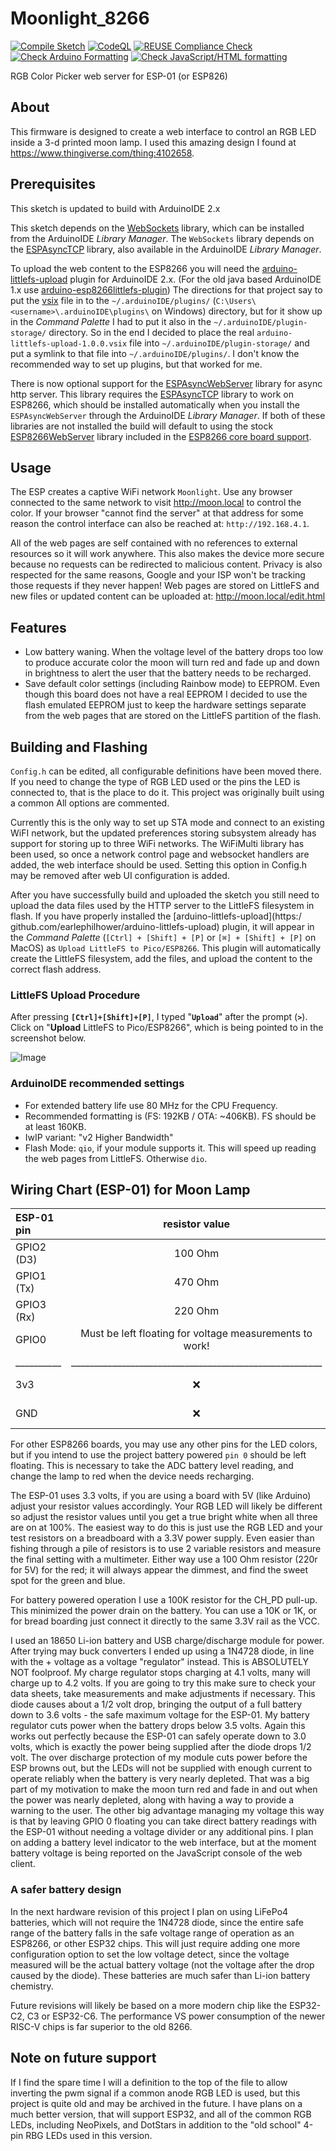 <!--
 Copyright 2020-2024 Winford (Uncle Grumpy) <winford@object.stream>
 SPDX-License-Identifier: MIT
-->

# Moonlight_8266

[![Compile Sketch](https://github.com/UncleGrumpy/Moonlight_8266/actions/workflows/build.yml/badge.svg?branch=main)](https://github.com/UncleGrumpy/Moonlight_8266/actions/workflows/build.yml) [![CodeQL](https://github.com/UncleGrumpy/Moonlight_8266/actions/workflows/codeql.yml/badge.svg?branch=main)](https://github.com/UncleGrumpy/Moonlight_8266/actions/workflows/codeql.yml) [![REUSE Compliance Check](https://github.com/UncleGrumpy/Moonlight_8266/actions/workflows/reuse.yml/badge.svg?branch=main)](https://github.com/UncleGrumpy/Moonlight_8266/actions/workflows/reuse.yml) [![Check Arduino Formatting](https://github.com/UncleGrumpy/Moonlight_8266/actions/workflows/formatting.yml/badge.svg?branch=main)](https://github.com/UncleGrumpy/Moonlight_8266/actions/workflows/formatting.yml) [![Check JavaScript/HTML formatting](https://github.com/UncleGrumpy/Moonlight_8266/actions/workflows/web_lint.yml/badge.svg?branch=main)](https://github.com/UncleGrumpy/Moonlight_8266/actions/workflows/web_lint.yml)

RGB Color Picker web server for ESP-01 (or ESP826)

## About

This firmware is designed to create a web interface to control an RGB LED inside a 3-d printed moon lamp.  I used this
amazing design I found at https://www.thingiverse.com/thing:4102658.

## Prerequisites

This sketch is updated to build with ArduinoIDE 2.x

This sketch depends on the [WebSockets](https://github.com/Links2004/arduinoWebSockets) library, which can be installed from the ArduinoIDE _Library Manager_.
The `WebSockets` library depends on the [ESPAsyncTCP](https://github.com/me-no-dev/ESPAsyncTCP) library, also available in the ArduinoIDE _Library Manager_.

To upload the web content to the ESP8266 you will need the [arduino-littlefs-upload](https://github.com/earlephilhower/arduino-littlefs-upload) plugin for ArduinoIDE 2.x. (For the old java based ArduinoIDE 1.x use [arduino-esp8266littlefs-plugin](https://github.com/earlephilhower/arduino-esp8266littlefs-plugin)) The directions for that project say to put the [vsix](https://github.com/earlephilhower/arduino-littlefs-upload/releases) file in to the `~/.arduinoIDE/plugins/` (`C:\Users\<username>\.arduinoIDE\plugins\` on Windows) directory, but for it show up in the _Command Palette_ I had to put it also in the `~/.arduinoIDE/plugin-storage/` directory. So in the end I decided to place the real `arduino-littlefs-upload-1.0.0.vsix` file into `~/.arduinoIDE/plugin-storage/` and put a symlink to that file into `~/.arduinoIDE/plugins/`. I don't know the recommended way to set up plugins, but that worked for me.

There is now optional support for the [ESPAsyncWebServer](https://github.com/me-no-dev/ESPAsyncWebServer) library for async http server.  This library requires the [ESPAsyncTCP](https://github.com/me-no-dev/ESPAsyncTCP]) library to work on ESP8266, which should be installed automatically when you install the `ESPAsyncWebServer` through the ArduinoIDE _Library Manager_.  If both of these libraries are not installed the build will default to using the stock [ESP8266WebServer](https://github.com/esp8266/Arduino/tree/master/libraries/ESP8266WebServer) library included in the [ESP8266 core board support](https://github.com/esp8266/Arduino).

## Usage

The ESP creates a captive WiFi network `Moonlight`. Use any browser connected to the same network to visit http://moon.local to
control the color. If your browser "cannot find the server" at that address for some reason the control interface can
also be reached at: `http://192.168.4.1`.

All of the web pages are self contained with no references to external resources so it will work anywhere. This also
makes the device more secure because no requests can be redirected to malicious content. Privacy is also respected for
the same reasons, Google and your ISP won't be tracking those requests if they never happen!
Web pages are stored on LittleFS and new files or updated content can be uploaded at: http://moon.local/edit.html

## Features

* Low battery waning. When the voltage level of the battery drops too low to produce accurate color the moon will turn red and fade up and down in brightness to alert the user that the battery needs to be recharged.
* Save default color settings (including Rainbow mode) to EEPROM. Even though this board does not have a real EEPROM I decided to use the flash emulated EEPROM just to keep the hardware settings separate from the web pages that are stored on the LittleFS partition of the flash.

## Building and Flashing

`Config.h` can be edited, all configurable definitions have been moved there. If you need to change the type of RGB LED used or the pins the LED is connected to, that is the place to do it. This project was originally built using a common  All options are commented. 

Currently this is the only way to set up STA mode and connect to an existing WiFI network, but the updated preferences storing subsystem already has support for storing up to three WiFi networks.  The WiFiMulti library has been used, so once a network control page and websocket handlers are added, the web interface should be used. Setting this option in Config.h may be removed after web UI configuration is added.

After you have successfully build and uploaded the sketch you still need to upload the data files used by the HTTP server to the LittleFS filesystem in flash. If you have properly installed the [arduino-littlefs-upload](https:/ github.com/earlephilhower/arduino-littlefs-upload) plugin, it will appear in the _Command Palette_ (`[Ctrl] + [Shift] + [P]` or `[⌘] + [Shift] + [P]` on MacOS) as `Upload LittleFS to Pico/ESP8266`. This plugin will automatically create the LittleFS filesystem, add the files, and upload the content to the correct flash address.

### LittleFS Upload Procedure

After pressing **`[Ctrl]+[Shift]+[P]`**, I typed "**`Upload`**" after the prompt (**`>`**). Click on "**Upload** LittleFS to Pico/ESP8266", which is being pointed to in the screenshot below.

![Image](https://github.com/UncleGrumpy/Moonlight_8266/blob/main/upload_littlefs.png "upload LittleFS screenshot")

### ArduinoIDE recommended settings

- For extended battery life use 80 MHz for the CPU Frequency.
- Recommended formatting is (FS: 192KB / OTA: ~406KB). FS should be at least 160KB.
- IwIP variant: "v2 Higher Bandwidth"
- Flash Mode: `qio`, if your module supports it. This will speed up reading the web pages from LittleFS. Otherwise `dio`. 

## Wiring Chart (ESP-01) for Moon Lamp

| ESP-01 pin | resistor value |  RGB LED pin   |
|:-----------|:--------------:|:---------------|
| GPIO2 (D3) | 100 Ohm        | Red            |
| GPIO1 (Tx) | 470 Ohm        | Green          |
| GPIO3 (Rx) | 220 Ohm        | Blue           |
| GPIO0      | Must be left floating for voltage measurements to work! | :x: |
| __________ | _______________________________________________________ | ____________________________________________ |
| 3v3        | :x:            | PWR - For common anode (default and recommended configuration) |
| GND        | :x:            | GND - For common cathode (change `COMMON_ANODE` to `false` in **Config.h**) |

For other ESP8266 boards, you may use any other pins for the LED colors, but if you intend to
use the project battery powered `pin 0` should be left floating. This is necessary to take the ADC battery
level reading, and change the lamp to red when the device needs recharging.

The ESP-01 uses 3.3 volts, if you are using a board with 5V (like Arduino) adjust your resistor
values accordingly. Your RGB LED will likely be different so adjust the resistor values until you
get a true bright white when all three are on at 100%. The easiest way to do this is just use the
RGB LED and your test resistors on a breadboard with a 3.3V power supply. Even easier than fishing
through a pile of resistors is to use 2 variable resistors and measure the final setting with a
multimeter. Either way use a 100 Ohm resistor (220r for 5V) for the red; it will always appear the
dimmest, and find the sweet spot for the green and blue.

For battery powered operation I use a 100K resistor for the CH_PD pull-up. This minimized the
power drain on the battery. You can use a 10K or 1K, or for bread boarding just connect it directly
to the same 3.3V rail as the VCC.

I used an 18650 Li-ion battery and USB charge/discharge module for power. After trying may buck 
converters I ended up using a 1N4728 diode, in line with the + voltage as a voltage "regulator"
instead.  This is ABSOLUTELY NOT foolproof. My charge regulator stops charging at 4.1 volts, many
will charge up to 4.2 volts. If you are going to try this make sure to check your data sheets, take
measurements and make adjustments if necessary.  This diode causes about a 1/2 volt drop, bringing
the output of a full battery down to 3.6 volts - the safe maximum voltage for the ESP-01. My battery
regulator cuts power when the battery drops below 3.5 volts. Again this works out perfectly because
the ESP-01 can safely operate down to 3.0 volts, which is exactly the power being supplied after
the diode drops 1/2 volt. The over discharge protection of my module cuts power before the ESP browns
out, but the LEDs will not be supplied with enough current to operate reliably when the battery is very
nearly depleted.  That was a big part of my motivation to make the moon turn red and fade in and out when
the power was nearly depleted, along with having a way to provide a warning to the user.  The other
big advantage managing my voltage this way is that by leaving GPIO 0 floating you can take direct
battery readings with the ESP-01 without needing a voltage divider or any additional pins.  I plan on
adding a battery level indicator to the web interface, but at the moment battery voltage is being
reported on the JavaScript console of the web client.

### A safer battery design

In the next hardware revision of this project I plan on using LiFePo4 batteries, which will not
require the 1N4728 diode, since the entire safe range of the battery falls in the safe voltage
range of operation as an ESP8266, or other ESP32 chips.  This will just require adding one more
configuration option to set the low voltage detect, since the voltage measured will be the actual
battery voltage (not the voltage after the drop caused by the diode).  These batteries are much
safer than Li-ion battery chemistry.

Future revisions will likely be based on a more modern chip like the ESP32-C2, C3 or ESP32-C6. The
performance VS power consumption of the newer RISC-V chips is far superior to the old 8266.

## Note on future support

If I find the spare time I will a definition to the top of the file to allow inverting the pwm signal if
a common anode RGB LED is used, but this project is quite old and may be archived in the future.  I have
plans on a much better version, that will support ESP32, and all of the common RGB LEDs, including
NeoPixels, and DotStars in addition to the "old school" 4-pin RBG LEDs used in this version.
